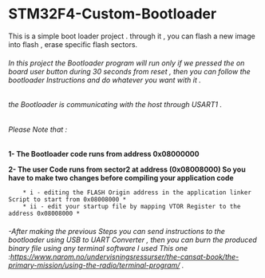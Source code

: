 # STM32F4-Custom-Bootloader
This is a simple boot loader project . through it , you can flash a new image into flash , erase specific flash sectors.


###### In this project the Bootloader program will run only if we pressed the on board user button during 30 seconds from reset , then you can follow the bootloader Instructions and  do whatever you want with it .
###### the Bootloader is communicating with the host through USART1 . 


###### *Please Note that :*


**1- The Bootloader code runs from address 0x08000000**

**2- The user Code runs from sector2 at address (0x08008000) So you have to make two changes before compiling your application code**


        * i - editing the FLASH Origin address in the application linker Script to start from 0x08008000 *
        * ii - edit your startup file by mapping VTOR Register to the address 0x08008000 *
        
        

###### -After making the previous Steps you can send instructions to the bootloader using USB to UART Converter , then you can burn the produced binary file using any terminal software I used This one :https://www.narom.no/undervisningsressurser/the-cansat-book/the-primary-mission/using-the-radio/terminal-program/ .

